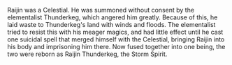 Raijin was a Celestial. He was summoned without consent by the elementalist Thunderkeg, which angered him greatly. Because of this, he laid waste to Thunderkeg's land with winds and floods. The elementalist tried to resist this with his meager magics, and had little effect until he cast one suicidal spell that merged himself with the Celestial, bringing Raijin into his body and imprisoning him there. Now fused together into one being, the two were reborn as Raijin Thunderkeg, the  Storm Spirit.
